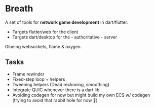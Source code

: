 # Breath

A set of tools for **network game development** in dart/flutter.

- Targets flutter/web for the client
- Targets dart/desktop for the - authoritative - server

Glueing websockets, flame & oxygen.

## Tasks

- Frame rewinder
- Fixed-step loop + helpers
- Tweening helpers (Dead reckoning, smoothing)
- Integrate QUIC whenever there is a dart lib
- Avoiding codegen for now but might build my own ECS w/ codegen (trying to avoid that rabbit hole for now 🙈)